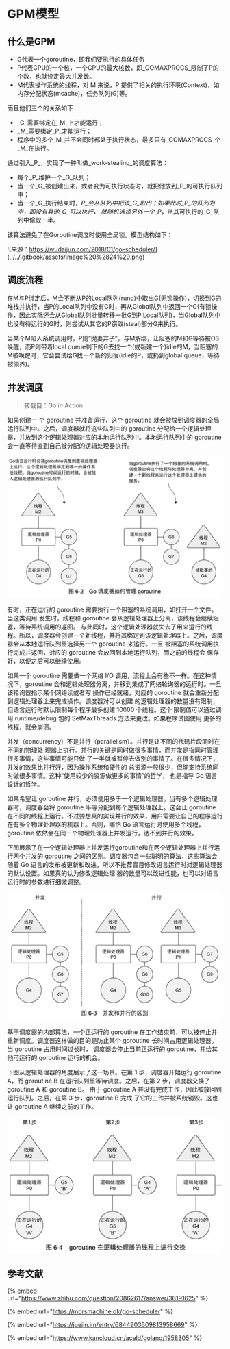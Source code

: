 # GPM模型

## 什么是GPM

* G代表一个goroutine，即我们要执行的具体任务
* P代表CPU的一个核，一个CPU的最大核数，即_GOMAXPROCS_限制了P的个数，也就设定最大并发数。
* M代表操作系统的线程，对 M 来说，P 提供了相关的执行环境\(Context\)，如内存分配状态\(mcache\)，任务队列\(G\)等。

而且他们三个的关系如下

* _G_需要绑定在_M_上才能运行；
* _M_需要绑定_P_才能运行；
* 程序中的多个_M_并不会同时都处于执行状态，最多只有_GOMAXPROCS_个_M_在执行。

通过引入_P_，实现了一种叫做_work-stealing_的调度算法：

* 每个_P_维护一个_G_队列；
* 当一个_G_被创建出来，或者变为可执行状态时，就把他放到_P_的可执行队列中；
* 当一个_G_执行结束时，_P_会从队列中把该_G_取出；如果此时_P_的队列为空，即没有其他_G_可以执行， 就随机选择另外一个_P_，从其可执行的_G_队列中偷取一半。

该算法避免了在Goroutine调度时使用全局锁。模型结构如下：

![&#x6765;&#x6E90;&#xFF1A;https://wudaijun.com/2018/01/go-scheduler/](../../.gitbook/assets/image%20%2824%29.png)

## 调度流程

在M与P绑定后，M会不断从P的Local队列\(runq\)中取出G\(无锁操作\)，切换到G的堆栈并执行，当P的Local队列中没有G时，再从Global队列中返回一个G\(有锁操作，因此实际还会从Global队列批量转移一批G到P Local队列\)，当Global队列中也没有待运行的G时，则尝试从其它的P窃取\(steal\)部分G来执行。

当某个M陷入系统调用时，P则”抛妻弃子”，与M解绑，让阻塞的M和G等待被OS唤醒，而P则带着local queue剩下的G去找一个\(或新建一个\)idle的M，当阻塞的M被唤醒时，它会尝试给G找一个新的归宿\(idle的P，或扔到global queue，等待被领养\)。

## 并发调度

> 转载自：Go in Action

如果创建一 个 goroutine 并准备运行，这个 goroutine 就会被放到调度器的全局运行队列中。之后，调度器就将这些队列中的 goroutine 分配给一个逻辑处理器，并放到这个逻辑处理器对应的本地运行队列中。本地运行队列中的 goroutine 会一直等待直到自己被分配的逻辑处理器执行。

![](../../.gitbook/assets/image%20%2831%29.png)

有时，正在运行的 goroutine 需要执行一个阻塞的系统调用，如打开一个文件。当这类调用 发生时，线程和 goroutine 会从逻辑处理器上分离，该线程会继续阻塞，等待系统调用的返回。 与此同时，这个逻辑处理器就失去了用来运行的线程。所以，调度器会创建一个新线程，并将其绑定到该逻辑处理器上。之后，调度器会从本地运行队列里选择另一个 goroutine 来运行。一旦 被阻塞的系统调用执行完成并返回，对应的 goroutine 会放回到本地运行队列，而之前的线程会 保存好，以便之后可以继续使用。

如果一个 goroutine 需要做一个网络 I/O 调用，流程上会有些不一样。在这种情况下，goroutine 会和逻辑处理器分离，并移到集成了网络轮询器的运行时。一旦该轮询器指示某个网络读或者写 操作已经就绪，对应的 goroutine 就会重新分配到逻辑处理器上来完成操作。调度器对可以创建 的逻辑处理器的数量没有限制，但语言运行时默认限制每个程序最多创建 10000 个线程。这个 限制值可以通过调用 runtime/debug 包的 SetMaxThreads 方法来更改。如果程序试图使用 更多的线程，就会崩溃。

并发（concurrency）不是并行（parallelism）。并行是让不同的代码片段同时在不同的物理处 理器上执行。并行的关键是同时做很多事情，而并发是指同时管理很多事情，这些事情可能只做 了一半就被暂停去做别的事情了。在很多情况下，并发的效果比并行好，因为操作系统和硬件的 总资源一般很少，但能支持系统同时做很多事情。这种“使用较少的资源做更多的事情”的哲学， 也是指导 Go 语言设计的哲学。

如果希望让 goroutine 并行，必须使用多于一个逻辑处理器。当有多个逻辑处理器时，调度器会将 goroutine 平等分配到每个逻辑处理器上。这会让 goroutine 在不同的线程上运行。不过要想真的实现并行的效果，用户需要让自己的程序运行在有多个物理处理器的机器上。否则，哪怕 Go 语言运行时使用多个线程，goroutine 依然会在同一个物理处理器上并发运行，达不到并行的效果。

下图展示了在一个逻辑处理器上并发运行goroutine和在两个逻辑处理器上并行运行两个并发的 goroutine 之间的区别。调度器包含一些聪明的算法，这些算法会随着 Go 语言的发布被更新和改进，所以不推荐盲目修改语言运行时对逻辑处理器的默认设置。如果真的认为修改逻辑处理 器的数量可以改进性能，也可以对语言运行时的参数进行细微调整。

![](../../.gitbook/assets/image%20%2829%29.png)

基于调度器的内部算法，一个正运行的 goroutine 在工作结束前，可以被停止并重新调度。调度器这样做的目的是防止某个 goroutine 长时间占用逻辑处理器。当 goroutine 占用时间过长时， 调度器会停止当前正运行的 goroutine，并给其他可运行的 goroutine 运行的机会。

下图从逻辑处理器的角度展示了这一场景。在第 1 步，调度器开始运行 goroutine A，而 goroutine B 在运行队列里等待调度。之后，在第 2 步，调度器交换了 goroutine A 和 goroutine B。 由于 goroutine A 并没有完成工作，因此被放回到运行队列。之后，在第 3 步，goroutine B 完成 了它的工作并被系统销毁。这也让 goroutine A 继续之前的工作。

![](../../.gitbook/assets/image%20%2830%29.png)



## 参考文献

{% embed url="https://www.zhihu.com/question/20862617/answer/36191625" %}

{% embed url="https://morsmachine.dk/go-scheduler" %}

{% embed url="https://juejin.im/entry/6844903609813958669" %}

{% embed url="https://www.kancloud.cn/aceld/golang/1958305" %}



